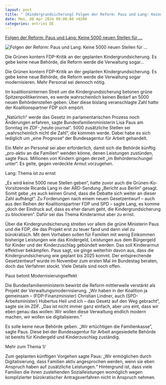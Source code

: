 ```yaml
---
layout: post
title: " [Kindergrundsicherung] Folgen der Reform: Paus und Lang: Keine 5000 neuen Stellen für ..."
date: Mon, 08 Apr 2024 09:00:00 +0200
categories: entries DE
---
```

[Folgen der Reform: Paus und Lang: Keine 5000 neuen Stellen für ...](https://www.faz.net/aktuell/wirtschaft/arm-und-reich/gruene-keine-5000-stellen-fuer-kindergrundsicherung-19637942.html)

![Folgen der Reform: Paus und Lang: Keine 5000 neuen Stellen für ...](https://media0.faz.net/ppmedia/aktuell/politik/1148159212/1.9637952/facebook_teaser/familienministerin-lisa-paus.jpg)

Die Grünen kontern FDP-Kritik an der geplanten Kindergrundsicherung. Es gebe keine neue Behörde, die Reform werde die Verwaltung sogar...

Die Grünen kontern FDP-Kritik an der geplanten Kindergrundsicherung. Es gebe keine neue Behörde, die Reform werde die Verwaltung sogar modernisieren. Mehr Personal sei dennoch nötig.

Im koalitionsinternen Streit um die Kindergrundsicherung betonen grüne Spitzenpolitikerinnen, es werde wahrscheinlich keinen Bedarf an 5000 neuen Behördenstellen geben. Über diese bislang veranschlagte Zahl hatte der Koalitionspartner FDP sich empört.

„Natürlich“ werde das Gesetz im parlamentarischen Prozess noch Änderungen erfahren, sagte Bundesfamilienministerin Lisa Paus am Sonntag im ZDF-„heute-journal“. 5000 zusätzliche Stellen sei „wahrscheinlich nicht die Zahl“, die kommen werde. Dabei habe es sich lediglich um „eine Prognose“ der Bundesagentur für Arbeit gehandelt.

Ein Mehr an Personal sei aber erforderlich, damit sich die Behörde künftig „pro-aktiv an die Familien“ wenden könne, denen Leistungen zustünden, sagte Paus. Millionen von Kindern gingen derzeit „im Behördenschungel unter“. Es gelte, gegen verdeckte Armut vorzugehen.

Lang: Thema ist zu ernst

„Es wird keine 5000 neue Stellen geben“, hatte zuvor auch die Grünen-Ko-Vorsitzende Ricarda Lang in der ARD-Sendung „Bericht aus Berlin“ gesagt. Somit gebe „es auch keinen Grund, dass die Debatte sich weiter an dieser Zahl aufhängt“. Zu Forderungen nach einem neuen Gesetzentwurf – auch aus den Reihen der Koalitionspartner FDP und SPD – sagte Lang, es komme „doch der Eindruck auf, dass es eher darum geht, die Kindergrundsicherung zu blockieren“. Dafür sei das Thema Kinderarmut aber zu ernst.

Über die Kindergrundsicherung streiten vor allem die grüne Ministerin Paus und die FDP, die das Projekt erst zu teuer fand und dann viel zu bürokratisch. Mit dem Vorhaben sollen für Familien mit wenig Einkommen bisherige Leistungen wie das Kindergeld, Leistungen aus dem Bürgergeld für Kinder und der Kinderzuschlag gebündelt werden. Das soll Kinderarmut effektiver bekämpfen. Paus sagt, sie ginge weiterhin davon aus, dass die Kindergrundsicherung wie geplant bis 2025 kommt. Der entsprechende Gesetzentwurf wurde im November zum ersten Mal im Bundestag beraten, doch das Verfahren stockt. Viele Details sind noch offen.

Paus betont Modernisierungseffekt

Die Bundesfamilienministerin bewirbt die Reform mittlerweile verstärkt als Projekt der Verwaltungsmodernisierung. „Wir haben in der Koalition ja gemeinsam – (FDP-Finanzminister) Christian Lindner, auch (SPD-Arbeitsminister) Hubertus Heil und ich – das Gesetz auf den Weg gebracht“, sagte sie im ZDF. „Das ist nicht immer ganz einfach, aber uns eint, dass wir eben genau das wollen: Wir wollen diese Verwaltung endlich modern machen, wir wollen sie digitalisieren.“

Es solle keine neue Behörde geben. „Wir ertüchtigen die Familienkasse“, sagte Paus. Diese bei der Bundesagentur für Arbeit angesiedelte Behörde ist bereits für Kindergeld und Kinderzuschlag zuständig.

Mehr zum Thema 1/

Zum geplanten künftigen Vorgehen sagte Paus: „Wir ermöglichen durch Digitalisierung, dass Familien aktiv angesprochen werden, wenn sie eben Anspruch haben auf zusätzliche Leistungen.“ Hintergrund ist, dass viele Familien die ihnen zustehenden Sozialleistungen womöglich wegen komplizierter bürokratischer Antragsverfahren nicht in Anspruch nehmen.

